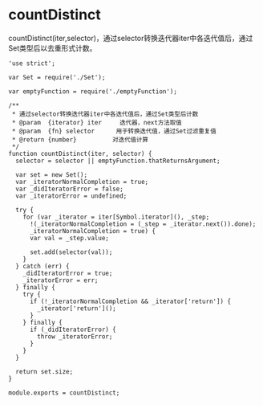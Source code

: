 # countDistinct

countDistinct(iter,selector)，通过selector转换迭代器iter中各迭代值后，通过Set类型后以去重形式计数。

    'use strict';

    var Set = require('./Set');

    var emptyFunction = require('./emptyFunction');

    /**
     * 通过selector转换迭代器iter中各迭代值后，通过Set类型后计数
     * @param  {iterator} iter     迭代器，next方法取值
     * @param  {fn} selector      用于转换迭代值，通过Set过滤重复值
     * @return {number}          对迭代值计算
     */
    function countDistinct(iter, selector) {
      selector = selector || emptyFunction.thatReturnsArgument;

      var set = new Set();
      var _iteratorNormalCompletion = true;
      var _didIteratorError = false;
      var _iteratorError = undefined;

      try {
        for (var _iterator = iter[Symbol.iterator](), _step; 
          !(_iteratorNormalCompletion = (_step = _iterator.next()).done); 
          _iteratorNormalCompletion = true) {
          var val = _step.value;

          set.add(selector(val));
        }
      } catch (err) {
        _didIteratorError = true;
        _iteratorError = err;
      } finally {
        try {
          if (!_iteratorNormalCompletion && _iterator['return']) {
            _iterator['return']();
          }
        } finally {
          if (_didIteratorError) {
            throw _iteratorError;
          }
        }
      }

      return set.size;
    }

    module.exports = countDistinct;